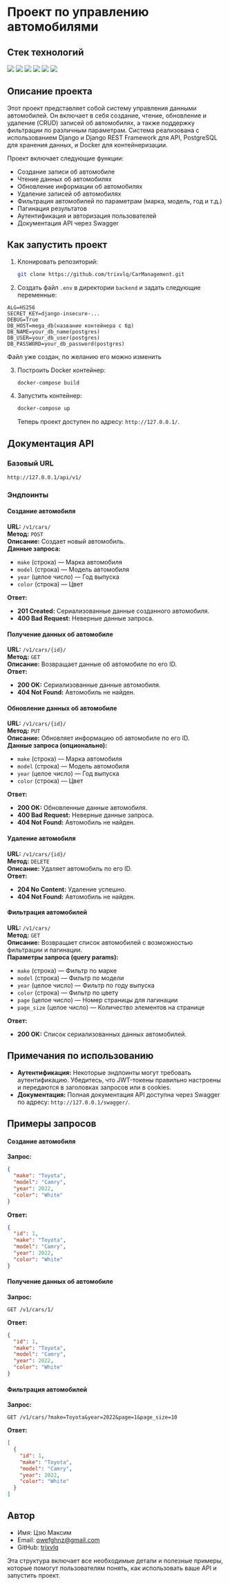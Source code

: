 # Проект по управлению автомобилями

## Стек технологий

<img src="https://img.shields.io/badge/Python-4169E1?style=for-the-badge"/> 
<img src="https://img.shields.io/badge/Django-008000?style=for-the-badge"/> 
<img src="https://img.shields.io/badge/DRF-800000?style=for-the-badge"/> 
<img src="https://img.shields.io/badge/Docker-00BFFF?style=for-the-badge"/> 
<img src="https://img.shields.io/badge/PostgreSQL-87CEEB?style=for-the-badge"/>
<img src="https://img.shields.io/badge/-Swagger-%23Clojure?style=for-the-badge&logo=swagger&logoColor=white"/>


## Описание проекта

Этот проект представляет собой систему управления данными автомобилей. Он включает в себя создание, чтение, обновление и
удаление (CRUD) записей об автомобилях, а также поддержку фильтрации по различным параметрам. Система реализована с
использованием Django и Django REST Framework для API, PostgreSQL для хранения данных, и Docker для контейнеризации.

Проект включает следующие функции:

- Создание записи об автомобиле
- Чтение данных об автомобилях
- Обновление информации об автомобилях
- Удаление записей об автомобилях
- Фильтрация автомобилей по параметрам (марка, модель, год и т.д.)
- Пагинация результатов
- Аутентификация и авторизация пользователей
- Документация API через Swagger

## Как запустить проект

1. Клонировать репозиторий:

   ```bash
   git clone https://github.com/trixvlq/CarManagement.git
   ```

2.  Создать файл `.env` в директории `backend` и задать следующие переменные:

   ```plaintext
   ALG=HS256
   SECRET_KEY=django-insecure-...
   DEBUG=True
   DB_HOST=mega_db(название контейнера с бд)
   DB_NAME=your_db_name(postgres)
   DB_USER=your_db_user(postgres)
   DB_PASSWORD=your_db_password(postgres)
   ```
Файл уже создан, по желанию его можно изменить

3. Построить Docker контейнер:

   ```bash
   docker-compose build
   ```

4. Запустить контейнер:

   ```bash
   docker-compose up
   ```

   Теперь проект доступен по адресу: `http://127.0.0.1/`.

## Документация API

### Базовый URL

```
http://127.0.0.1/api/v1/
```

### Эндпоинты

#### Создание автомобиля

**URL:** `/v1/cars/`  
**Метод:** `POST`  
**Описание:** Создает новый автомобиль.  
**Данные запроса:**

- `make` (строка) — Марка автомобиля
- `model` (строка) — Модель автомобиля
- `year` (целое число) — Год выпуска
- `color` (строка) — Цвет

**Ответ:**

- **201 Created:** Сериализованные данные созданного автомобиля.
- **400 Bad Request:** Неверные данные запроса.

#### Получение данных об автомобиле

**URL:** `/v1/cars/{id}/`  
**Метод:** `GET`  
**Описание:** Возвращает данные об автомобиле по его ID.  
**Ответ:**

- **200 OK:** Сериализованные данные автомобиля.
- **404 Not Found:** Автомобиль не найден.

#### Обновление данных об автомобиле

**URL:** `/v1/cars/{id}/`  
**Метод:** `PUT`  
**Описание:** Обновляет информацию об автомобиле по его ID.  
**Данные запроса (опционально):**

- `make` (строка) — Марка автомобиля
- `model` (строка) — Модель автомобиля
- `year` (целое число) — Год выпуска
- `color` (строка) — Цвет

**Ответ:**

- **200 OK:** Обновленные данные автомобиля.
- **400 Bad Request:** Неверные данные запроса.
- **404 Not Found:** Автомобиль не найден.

#### Удаление автомобиля

**URL:** `/v1/cars/{id}/`  
**Метод:** `DELETE`  
**Описание:** Удаляет автомобиль по его ID.  
**Ответ:**

- **204 No Content:** Удаление успешно.
- **404 Not Found:** Автомобиль не найден.

#### Фильтрация автомобилей

**URL:** `/v1/cars/`  
**Метод:** `GET`  
**Описание:** Возвращает список автомобилей с возможностью фильтрации и пагинации.  
**Параметры запроса (query params):**

- `make` (строка) — Фильтр по марке
- `model` (строка) — Фильтр по модели
- `year` (целое число) — Фильтр по году выпуска
- `color` (строка) — Фильтр по цвету
- `page` (целое число) — Номер страницы для пагинации
- `page_size` (целое число) — Количество элементов на странице

**Ответ:**

- **200 OK:** Список сериализованных данных автомобилей.

## Примечания по использованию

- **Аутентификация:** Некоторые эндпоинты могут требовать аутентификацию. Убедитесь, что JWT-токены правильно настроены
  и передаются в заголовках запросов или в cookies.
- **Документация:** Полная документация API доступна через Swagger по адресу: `http://127.0.0.1/swagger/`.

## Примеры запросов

#### Создание автомобиля

**Запрос:**

```json
{
  "make": "Toyota",
  "model": "Camry",
  "year": 2022,
  "color": "White"
}
```

**Ответ:**

```json
{
  "id": 1,
  "make": "Toyota",
  "model": "Camry",
  "year": 2022,
  "color": "White"
}
```

#### Получение данных об автомобиле

**Запрос:**

```http
GET /v1/cars/1/
```

**Ответ:**

```json
{
  "id": 1,
  "make": "Toyota",
  "model": "Camry",
  "year": 2022,
  "color": "White"
}
```

#### Фильтрация автомобилей

**Запрос:**

```http
GET /v1/cars/?make=Toyota&year=2022&page=1&page_size=10
```

**Ответ:**

```json
[
  {
    "id": 1,
    "make": "Toyota",
    "model": "Camry",
    "year": 2022,
    "color": "White"
  }
]
```

## Автор

- Имя: Цзю Максим
- Email: qwefghnz@gmail.com
- GitHub: [trixvlq](https://github.com/trixvlq)

Эта структура включает все необходимые детали и полезные примеры, которые помогут пользователям понять, как использовать
ваше API и запустить проект.
